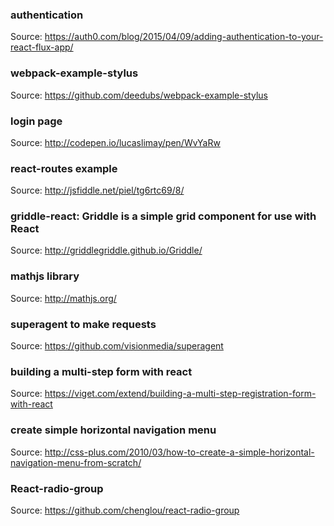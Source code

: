 ### authentication
Source: https://auth0.com/blog/2015/04/09/adding-authentication-to-your-react-flux-app/

### webpack-example-stylus
Source: https://github.com/deedubs/webpack-example-stylus

### login page
Source: http://codepen.io/lucaslimay/pen/WvYaRw

### react-routes example
Source: http://jsfiddle.net/piel/tg6rtc69/8/

### griddle-react: Griddle is a simple grid component for use with React
Source: http://griddlegriddle.github.io/Griddle/

### mathjs library
Source: http://mathjs.org/

### superagent to make requests
Source: https://github.com/visionmedia/superagent

### building a multi-step form with react
Source: https://viget.com/extend/building-a-multi-step-registration-form-with-react

### create simple horizontal navigation menu
Source: http://css-plus.com/2010/03/how-to-create-a-simple-horizontal-navigation-menu-from-scratch/

### React-radio-group
Source: https://github.com/chenglou/react-radio-group